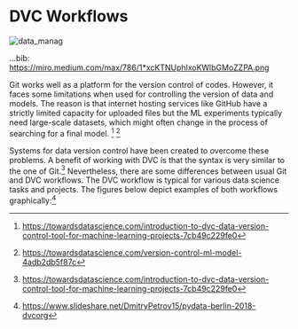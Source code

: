 # DVC Workflows

![data_manag](https://user-images.githubusercontent.com/114607096/194352724-52e798ad-5b6c-4674-a8cb-da631b656e21.png)


...bib:
https://miro.medium.com/max/786/1*xcKTNUphlxoKWlbGMoZZPA.png

Git works well as a platform for the version control of codes. However, it faces some limitations when used for controlling the version of data and models. The reason is that internet hosting services like GitHub have a strictly limited capacity for uploaded files but the ML experiments typically need large-scale datasets, which might often change in the process of searching for a final model. [^1] [^2] 

Systems for data version control have been created to overcome these problems. A benefit of working with DVC is that the syntax is very similar to the one of Git.[^1] Nevertheless, there are some differences between usual Git and DVC workflows. The DVC workflow is typical for various data science tasks and projects. The figures below depict examples of both workflows graphically:[^3]    

[^1]: https://towardsdatascience.com/introduction-to-dvc-data-version-control-tool-for-machine-learning-projects-7cb49c229fe0
[^2]: https://towardsdatascience.com/version-control-ml-model-4adb2db5f87c
[^3]: https://www.slideshare.net/DmitryPetrov15/pydata-berlin-2018-dvcorg
 